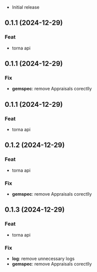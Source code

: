 
- Initial release

## 0.1.1 (2024-12-29)

### Feat

- torna api

## 0.1.1 (2024-12-29)

### Fix

- **gemspec**: remove Appraisals corectlly

## 0.1.1 (2024-12-29)

### Feat

- torna api

## 0.1.2 (2024-12-29)

### Feat

- torna api

### Fix

- **gemspec**: remove Appraisals corectlly

## 0.1.3 (2024-12-29)

### Feat

- torna api

### Fix

- **log**: remove unnecessary logs
- **gemspec**: remove Appraisals corectlly
